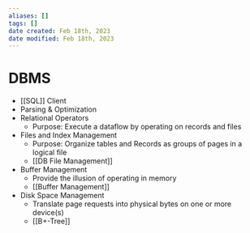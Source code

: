 ```yaml
---
aliases: []
tags: []
date created: Feb 18th, 2023
date modified: Feb 18th, 2023
---
```


# DBMS
- [[SQL]] Client
- Parsing & Optimization
- Relational Operators
	- Purpose: Execute a dataflow by operating on records and files
- Files and Index Management
	- Purpose: Organize tables and Records as groups of pages in a logical file
	- [[DB File Management]]
- Buffer Management
	- Provide the illusion of operating in memory
	- [[Buffer Management]]
- Disk Space Management
	- Translate page requests into physical bytes on one or more device(s)
	- [[B+-Tree]]